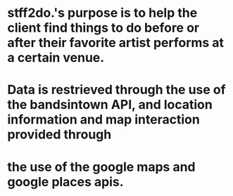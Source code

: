 # stff2do.'s purpose is to help the client find things to do before or after their favorite artist performs at a certain venue.
# Data is restrieved through the use of the bandsintown API, and location information and map interaction provided through 
# the use of the google maps and google places apis. 
